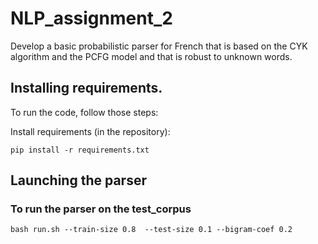 # NLP_assignment_2
Develop a basic probabilistic parser for French that is based on the CYK algorithm and the PCFG model and that is robust to unknown words.



## Installing requirements.
To run the code, follow those steps:

Install requirements (in the repository):

```
pip install -r requirements.txt
```

## Launching the parser
### To run the parser on the test_corpus 

```
bash run.sh --train-size 0.8  --test-size 0.1 --bigram-coef 0.2
```
